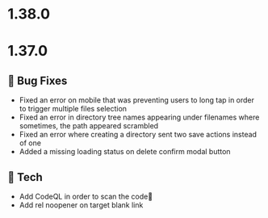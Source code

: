# 1.38.0

# 1.37.0
## 🐛 Bug Fixes

* Fixed an error on mobile that was preventing users to long tap in order to trigger multiple files selection
* Fixed an error in directory tree names appearing under filenames where sometimes, the path appeared scrambled
* Fixed an error where creating a directory sent two save actions instead of one
* Added a missing loading status on delete confirm modal button

## 🔧 Tech
* Add CodeQL in order to scan the code🚫
* Add rel noopener on target blank link
